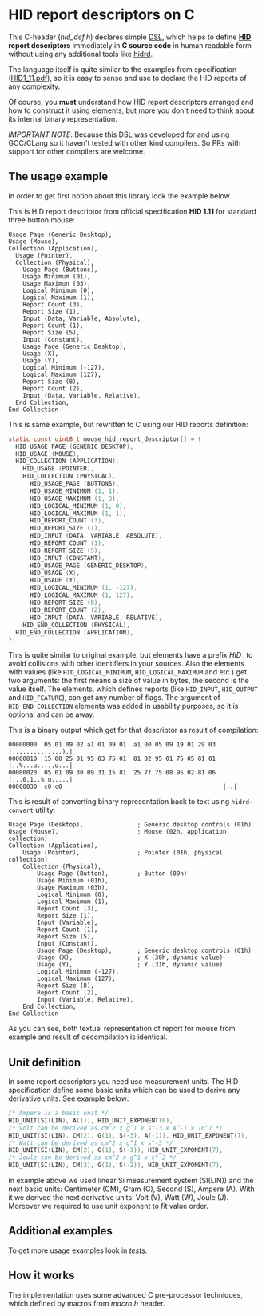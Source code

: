 # HID report descriptors on C

This C-header (*hid_def.h*) declares simple [DSL](https://en.wikipedia.org/wiki/Domain-specific_language), which helps to define **[HID](https://en.wikipedia.org/wiki/USB_HID) report descriptors** immediately in **C source code** in human readable form without using any additional tools like [hidrd](https://github.com/DIGImend/hidrd).

The language itself is quite similar to the examples from specification ([HID1_11.pdf](https://www.usb.org/developers/hidpage/HID1_11.pdf)), so it is easy to sense and use to declare the HID reports of any complexity.

Of course, you **must** understand how HID report descriptors arranged and how to construct it using elements, but more you don't need to think about its internal binary representation.

*IMPORTANT NOTE*: Because this DSL was developed for and using GCC/CLang so it haven't tested with other kind compilers.
So PRs with support for other compilers are welcome.

## The usage example

In order to get first notion about this library look the example below.

This is HID report descriptor from official specification **HID 1.11** for standard three button mouse:

```
Usage Page (Generic Desktop),
Usage (Mouse),
Collection (Application),
  Usage (Pointer),
  Collection (Physical),
    Usage Page (Buttons),
    Usage Minimum (01),
    Usage Maximun (03),
    Logical Minimum (0),
    Logical Maximum (1),
    Report Count (3),
    Report Size (1),
    Input (Data, Variable, Absolute),
    Report Count (1),
    Report Size (5),
    Input (Constant),
    Usage Page (Generic Desktop),
    Usage (X),
    Usage (Y),
    Logical Minimum (-127),
    Logical Maximum (127),
    Report Size (8),
    Report Count (2),
    Input (Data, Variable, Relative),
  End Collection,
End Collection
```

This is same example, but rewritten to C using our HID reports definition:

```C
static const uint8_t mouse_hid_report_descriptor[] = {
  HID_USAGE_PAGE (GENERIC_DESKTOP),
  HID_USAGE (MOUSE),
  HID_COLLECTION (APPLICATION),
    HID_USAGE (POINTER),
    HID_COLLECTION (PHYSICAL),
      HID_USAGE_PAGE (BUTTONS),
      HID_USAGE_MINIMUM (1, 1),
      HID_USAGE_MAXIMUM (1, 3),
      HID_LOGICAL_MINIMUM (1, 0),
      HID_LOGICAL_MAXIMUM (1, 1),
      HID_REPORT_COUNT (3),
      HID_REPORT_SIZE (1),
      HID_INPUT (DATA, VARIABLE, ABSOLUTE),
      HID_REPORT_COUNT (1),
      HID_REPORT_SIZE (5),
      HID_INPUT (CONSTANT),
      HID_USAGE_PAGE (GENERIC_DESKTOP),
      HID_USAGE (X),
      HID_USAGE (Y),
      HID_LOGICAL_MINIMUM (1, -127),
      HID_LOGICAL_MAXIMUM (1, 127),
      HID_REPORT_SIZE (8),
      HID_REPORT_COUNT (2),
      HID_INPUT (DATA, VARIABLE, RELATIVE),
    HID_END_COLLECTION (PHYSICAL),
  HID_END_COLLECTION (APPLICATION),
};
```

This is quite similar to original example, but elements have a prefix *HID_* to avoid collisions with other identifiers in your sources. Also the elements with values (like `HID_LOGICAL_MINIMUM`, `HID_LOGICAL_MAXIMUM` and etc.) get two arguments: the first means a size of value in bytes, the second is the value itself. The elements, which defines reports (like `HID_INPUT`, `HID_OUTPUT` and `HID_FEATURE`), can get any number of flags. The argument of `HID_END_COLLECTION` elements was added in usability purposes, so it is optional and can be away.

This is a binary output which get for that descriptor as result of compilation:

```
00000000  05 01 09 02 a1 01 09 01  a1 00 05 09 19 01 29 03  |..............).|
00000010  15 00 25 01 95 03 75 01  81 02 95 01 75 05 81 01  |..%...u.....u...|
00000020  05 01 09 30 09 31 15 81  25 7f 75 08 95 02 81 06  |...0.1..%.u.....|
00000030  c0 c0                                             |..|
```

This is result of converting binary representation back to text using `hidrd-convert` utility:

```
Usage Page (Desktop),               ; Generic desktop controls (01h)
Usage (Mouse),                      ; Mouse (02h, application collection)
Collection (Application),
    Usage (Pointer),                ; Pointer (01h, physical collection)
    Collection (Physical),
        Usage Page (Button),        ; Button (09h)
        Usage Minimum (01h),
        Usage Maximum (03h),
        Logical Minimum (0),
        Logical Maximum (1),
        Report Count (3),
        Report Size (1),
        Input (Variable),
        Report Count (1),
        Report Size (5),
        Input (Constant),
        Usage Page (Desktop),       ; Generic desktop controls (01h)
        Usage (X),                  ; X (30h, dynamic value)
        Usage (Y),                  ; Y (31h, dynamic value)
        Logical Minimum (-127),
        Logical Maximum (127),
        Report Size (8),
        Report Count (2),
        Input (Variable, Relative),
    End Collection,
End Collection
```

As you can see, both textual representation of report for mouse from example and result of decompilation is identical.

## Unit definition

In some report descriptors you need use measurement units. The HID specification define some basic units which can be used to derive any derivative units. See example below:

```C
/* Ampere is a basic unit */
HID_UNIT(SI(LIN), A(1)), HID_UNIT_EXPONENT(0),
/* Volt can be derived as cm^2 x g^1 x s^-3 x A^-1 x 10^7 */
HID_UNIT(SI(LIN), CM(2), G(1), S(-3), A(-1)), HID_UNIT_EXPONENT(7),
/* Watt can be derived as cm^2 x g^1 x s^-3 */
HID_UNIT(SI(LIN), CM(2), G(1), S(-3)), HID_UNIT_EXPONENT(7),
/* Joule can be derived as cm^2 x g^1 x s^-2 */
HID_UNIT(SI(LIN), CM(2), G(1), S(-2)), HID_UNIT_EXPONENT(7),
```

In example above we used linear Si measurement system (SI(LIN)) and the next basic units: Centimeter (CM), Gram (G), Second (S), Ampere (A). With it we derived the next derivative units: Volt (V), Watt (W), Joule (J). Moreover we required to use unit exponent to fit value order.

## Additional examples

To get more usage examples look in *[tests](test/hid_def.c)*.

## How it works

The implementation uses some advanced C pre-processor techniques, which defined by macros from *macro.h* header.
